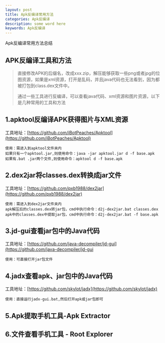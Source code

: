 ```yaml
---
layout: post
title: Apk反编译常用方法
categories: Apk反编译
description: some word here
keywords: Apk反编译
---
```


Apk反编译常用方法总结

## APK反编译工具和方法

> 直接修改APK的后缀名，改成xxx.zip，解压能够获取一些png或者jpg的位图资源，如果是xml资源，打开是乱码，并且java代码也无法看到，因为都被打包到class.dex文件中。
>
> 通过一些工具进行反编译，可以查看java代码、xml资源和图片资源，以下是几种常用的工具和方法
>

## 1.apktool反编译APK获得图片与XML资源

工具地址：[https://github.com/iBotPeaches/Apktool](https://github.com/iBotPeaches/Apktool)

```
使用：需进入到apktool文件夹内
如果只有一个apktool.jar,则使用命令：java -jar apktool.jar d -f base.apk
如果有.bat .jar两个文件,则使用命令：apktool d -f base.apk
```

## 2.dex2jar将classes.dex转换成jar文件

工具地址：[https://github.com/pxb1988/dex2jar](https://github.com/pxb1988/dex2jar)

```
使用：需进入到dex2jar文件夹内
apk解压后的classes.dex转jar包，cmd中执行命令：d2j-dex2jar.bat classes.dex
apk中的classes.dex中提取jar包，cmd中执行命令：d2j-dex2jar.bat -f base.apk
```

## 3.jd-gui查看jar包中的Java代码

工具地址：[https://github.com/java-decompiler/jd-gui](https://github.com/java-decompiler/jd-gui

```
使用：可直接打开jar包文件
```

## 4.jadx查看apk、jar包中的Java代码

工具地址：[https://github.com/skylot/jadx](https://github.com/skylot/jadx)

```
使用：直接运行jadx-gui.bat,然后打开apk或jar包即可
```

## 5.Apk提取手机工具-Apk Extractor

## 6.文件查看手机工具 - Root Explorer
